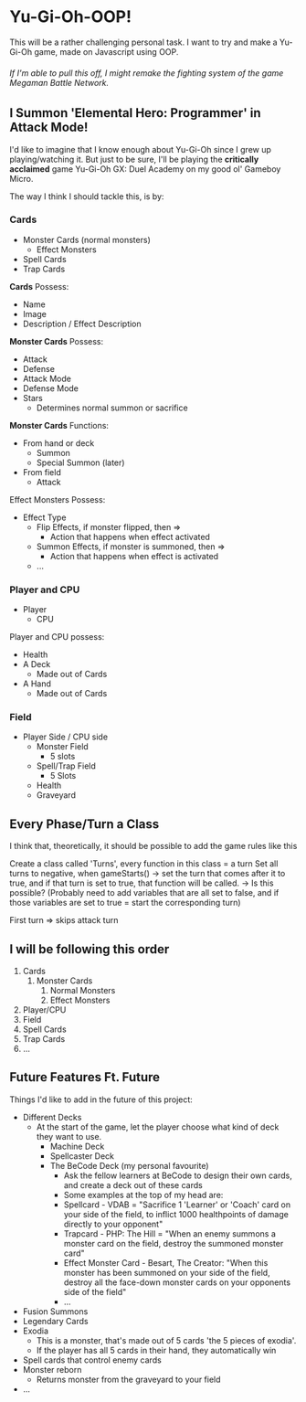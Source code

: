 # Yu-Gi-Oh-OOP!
This will be a rather challenging personal task.
I want to try and make a Yu-Gi-Oh game, made on Javascript using OOP.
###### If I'm able to pull this off, I might remake the fighting system of the game Megaman Battle Network.

## I Summon 'Elemental Hero: Programmer' in Attack Mode!
I'd like to imagine that I know enough about Yu-Gi-Oh since I grew up playing/watching it.
But just to be sure, I'll be playing the **critically acclaimed** game Yu-Gi-Oh GX: Duel Academy on my good ol' Gameboy Micro.

The way I think I should tackle this, is by:
### Cards
* Monster Cards (normal monsters)
  * Effect Monsters
* Spell Cards 
* Trap Cards

**Cards** Possess:
* Name 
* Image
* Description / Effect Description

**Monster Cards** Possess:
* Attack
* Defense
* Attack Mode
* Defense Mode
* Stars
  * Determines normal summon or sacrifice

**Monster Cards** Functions:
* From hand or deck
  * Summon
  * Special Summon (later)
* From field
  * Attack

Effect Monsters Possess: 
* Effect Type
  * Flip Effects, if monster flipped, then =>
    * Action that happens when effect activated
  * Summon Effects, if monster is summoned, then =>
    * Action that happens when effect is activated
  * ...

### Player and CPU
* Player
  * CPU

Player and CPU possess:
* Health
* A Deck
  * Made out of Cards
* A Hand
  * Made out of Cards

### Field
* Player Side / CPU side
  * Monster Field
    * 5 slots
  * Spell/Trap Field
    * 5 Slots
  * Health
  * Graveyard

## Every Phase/Turn a Class
I think that, theoretically, it should be possible to add the game rules like this

Create a class called 'Turns', every function in this class = a turn
Set all turns to negative, when gameStarts() -> set the turn that comes after it to true, and if that turn is set to true, that function will be called.
-> Is this possible?
(Probably need to add variables that are all set to false, and if those variables are set to true = start the corresponding turn)

First turn => skips attack turn

## I will be following this order
1. Cards
   1. Monster Cards
      1. Normal Monsters
      2. Effect Monsters
2. Player/CPU
3. Field
4. Spell Cards
5. Trap Cards
6. ...

## Future Features Ft. Future
Things I'd like to add in the future of this project:
* Different Decks
  * At the start of the game, let the player choose what kind of deck they want to use.
    * Machine Deck
    * Spellcaster Deck
    * The BeCode Deck (my personal favourite)
      * Ask the fellow learners at BeCode to design their own cards, and create a deck out of these cards
      * Some examples at the top of my head are:
      * Spellcard - VDAB = "Sacrifice 1 'Learner' or 'Coach' card on your side of the field, to inflict 1000 healthpoints of damage directly to your opponent"
      * Trapcard - PHP: The Hill = "When an enemy summons a monster card on the field, destroy the summoned monster card"
      * Effect Monster Card - Besart, The Creator: "When this monster has been summoned on your side of the field, destroy all the face-down monster cards on your opponents side of the field"
      * ...
* Fusion Summons
* Legendary Cards
* Exodia
  * This is a monster, that's made out of 5 cards 'the 5 pieces of exodia'.
  * If the player has all 5 cards in their hand, they automatically win
* Spell cards that control enemy cards
* Monster reborn
  * Returns monster from the graveyard to your field
* ...
